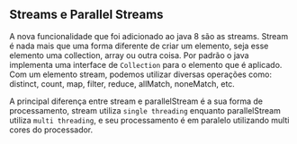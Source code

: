 ## Streams e Parallel Streams

A nova funcionalidade que foi adicionado ao java 8 são as streams.
Stream é nada mais que uma forma diferente de criar um elemento, seja esse elemento uma collection, array ou outra coisa. Por padrão o java implementa uma interface de `Collection` para o elemento que é aplicado.
Com um elemento stream, podemos utilizar diversas operações como: distinct, count, map, filter, reduce, allMatch, noneMatch, etc.

A principal diferença entre stream e parallelStream é a sua forma de processamento, stream utiliza `single threading` enquanto parallelStream utiliza `multi threading`, e seu processamento é em paralelo utilizando multi cores do processador.

